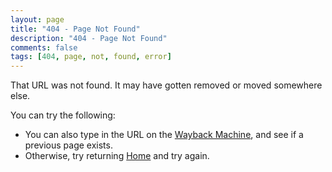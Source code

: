 ```yaml
---
layout: page
title: "404 - Page Not Found"
description: "404 - Page Not Found"
comments: false
tags: [404, page, not, found, error]
---
```


That URL was not found.  It may have gotten removed or moved somewhere else.

You can try the following:

* You can also type in the URL on the [Wayback Machine](https://web.archive.org/), and see if a previous page exists.
* Otherwise, try returning [Home](/) and try again.

